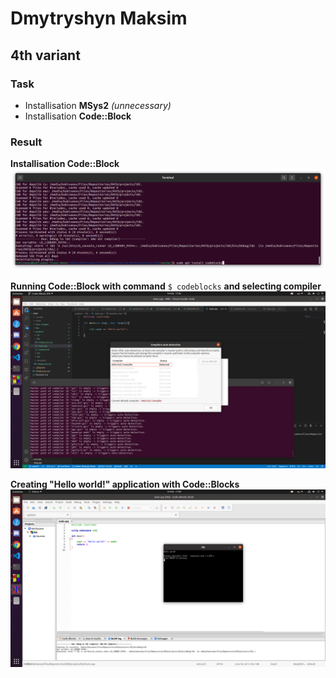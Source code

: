# Dmytryshyn Maksim


## 4th variant


### Task


* Installisation **MSys2** *(unnecessary)*
* Installisation **Code::Block**

### Result


**Installisation Code::Block**
![res](../../docs/images/l02/1.png)


**Running Code::Block with command** `$ codeblocks` **and selecting compiler** 
![res](../../docs/images/l02/2.png)


**Creating "Hello world!" application with Code::Blocks**
![res](../../docs/images/l02/3.png)